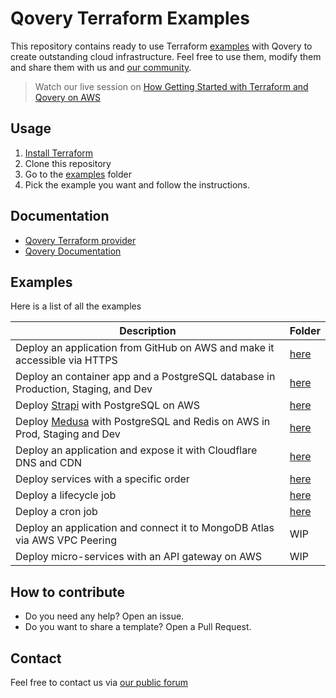 # Qovery Terraform Examples

This repository contains ready to use Terraform [examples](/examples) with Qovery to create outstanding cloud infrastructure. Feel free to
use them, modify them and share them with us and [our community](https://discuss.qovery.com).

> Watch our live session on [How Getting Started with Terraform and Qovery on AWS](https://www.youtube.com/watch?v=l8D6IrEoIgw)

## Usage

1. [Install Terraform](https://learn.hashicorp.com/tutorials/terraform/install-cli)
2. Clone this repository
3. Go to the [examples](examples) folder
4. Pick the example you want and follow the instructions.

## Documentation

* [Qovery Terraform provider](https://registry.terraform.io/providers/Qovery/qovery/latest)
* [Qovery Documentation](https://hub.qovery.com)

## Examples

Here is a list of all the examples

| Description                                                                                     | Folder                                                              |
|-------------------------------------------------------------------------------------------------|---------------------------------------------------------------------|
| Deploy an application from GitHub on AWS and make it accessible via HTTPS                       | [here](/examples/deploy-github-app-on-aws-with-https)               |
| Deploy an container app and a PostgreSQL database in Production, Staging, and Dev               | [here](/examples/deploy-an-application-within-3-environments)       |
| Deploy [Strapi](https://strapi.io) with PostgreSQL on AWS                                       | [here](/examples/deploy-strapi-with-postgresql-on-aws)              |
| Deploy [Medusa](https://medusajs.com) with PostgreSQL and Redis on AWS in Prod, Staging and Dev | [here](/examples/deploy-medusa-with-postgresql-and-redis-on-aws)    |
| Deploy an application and expose it with Cloudflare DNS and CDN                                 | [here](/examples/deploy-an-application-with-cloudflare-dns-and-cdn) |
| Deploy services with a specific order                                                           | [here](/examples/deploy-services-with-a-specific-order)             |
| Deploy a lifecycle job                                                                          | [here](/examples/deploy-a-lifecycle-job)                            |
| Deploy a cron job                                                                               | [here](/examples/deploy-a-cron-job)                                 |
| Deploy an application and connect it to MongoDB Atlas via AWS VPC Peering                       | WIP                                                                 |
| Deploy micro-services with an API gateway on AWS                                                | WIP                                                                 |

## How to contribute

* Do you need any help? Open an issue.
* Do you want to share a template? Open a Pull Request.

## Contact

Feel free to contact us via [our public forum](https://discuss.qovery.com)
